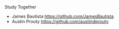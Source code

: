 Study Together
* James Bautista <https://github.com/JamesBautista>
* Austin Prouty <https://github.com/austindprouty>
